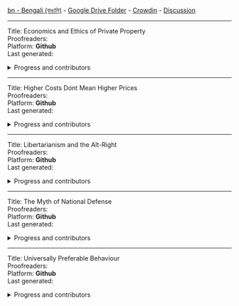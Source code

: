 
[bn - Bengali (বাঙালি)](https://github.com/ancap-ch/from-en/tree/utopian/bn) - [Google Drive Folder]() - [Crowdin](https://crowdin.com/project/ancap-ch/bn) - [Discussion](https://BD.ancap.ch)

---

Title: Economics and Ethics of Private Property  
Proofreaders:   
Platform: **Github**  
Last generated:  

<details>
  <summary>Progress and contributors</summary>

| file name | translated | reviewed | translators |
| - | - | - | - |
| 01_pref2nd_ed.md | :x: | :x: |  |
| 02_pref1st_ed.md | :x: | :x: |  |
| 03_p01.md | :x: | :x: |  |
| 03_p01_ch01_01.md | :x: | :x: | |
| 03_p01_ch01_02.md | :x: | :x: | |
| 03_p01_ch01_03.md | :x: | :x: | |
| 03_p01_ch02_01.md | :x: | :x: | |
| 03_p01_ch02_02.md | :x: | :x: | |
| 03_p01_ch02_03.md | :x: | :x: | |
| 03_p01_ch02_04.md | :x: | :x: | |
| 03_p01_ch02_05.md | :x: | :x: | |
| 03_p01_ch03_01.md | :x: | :x: | |
| 03_p01_ch03_02.md | :x: | :x: | |
| 03_p01_ch03_03.md | :x: | :x: | |
| 03_p01_ch03_04.md | :x: | :x: | |
| 03_p01_ch03_05.md | :x: | :x: | |
| 03_p01_ch04_01.md | :x: | :x: | |
| 03_p01_ch04_02.md | :x: | :x: | |
| 03_p01_ch05_01.md | :x: | :x: | |
| 03_p01_ch05_02.md | :x: | :x: | |
| 03_p01_ch05_03.md | :x: | :x: | |
| 03_p01_ch05_04.md | :x: | :x: | |
| 03_p01_ch06_01.md | :x: | :x: | |
| 03_p01_ch06_02.md | :x: | :x: | |
| 03_p01_ch06_03.md | :x: | :x: | |
| 03_p01_ch07_01.md | :x: | :x: | |
| 03_p01_ch07_02.md | :x: | :x: | |
| 03_p01_ch07_03.md | :x: | :x: | |
| 03_p01_ch07_04.md | :x: | :x: | |
| 03_p01_ch07_05.md | :x: | :x: | |
| 03_p01_ch07_06.md | :x: | :x: | |
| 03_p01_ch08.md | :x: | :x: | |
| < more files to be added > | | | |
| 03_p02.md | :x: | :x: | |
| 03_p02_ch13.md | :x: | :x: | |
| < more files to be added > | | | |

</details>



---

Title: Higher Costs Dont Mean Higher Prices  
Proofreaders:   
Platform: **Github**  
Last generated:  

<details>
  <summary>Progress and contributors</summary>

| file name | translated | reviewed | translators |
| - | - | - | - |
| essay.md | :x: | :x: |  |

</details>

---

Title: Libertarianism and the Alt-Right  
Proofreaders:   
Platform: **Github**  
Last generated:  

<details>
  <summary>Progress and contributors</summary>

| file name | translated | reviewed | translators |
| - | - | - | - |
| 01_speech.md | :x: | :x: |  |

</details>


---

Title: The Myth of National Defense  
Proofreaders:   
Platform: **Github**  
Last generated:  

<details>
  <summary>Progress and contributors</summary>

| file name | translated | reviewed | translators |
| - | - | - | - |
| intro.md | :x: | :x: |  |
| <more files to be added> | :x: | :x: |  |

</details>


---

Title: Universally Preferable Behaviour  
Proofreaders:   
Platform: **Github**  
Last generated:  

<details>
  <summary>Progress and contributors</summary>

| file name | translated | reviewed | translators |
| - | - | - | - |
| p00_ch01_foreword.md | :x: | :x: |  |
| p00_ch02_intro.md | :x: | :x: |  |
| p01.md | :x: | :x: |  |
| p01_ch01_a_framework.md | :x: | :x: |  |
| p01_ch02_internal.md | :x: | :x: |  |
| p01_ch03_ethics.md | :x: | :x: |  |
| p01_ch04_pref.md | :x: | :x: |  |
| p01_ch05_01_univ.md | :x: | :x: |  |
| p01_ch05_02_univ.md | :x: | :x: |  |
| p01_ch06_upb.md | :x: | :x: |  |
| p01_ch07_init.md | :x: | :x: |  |
| p01_ch08_lifeboat.md | :x: | :x: |  |
| p01_ch09_the_beast.md | :x: | :x: |  |
| p02.md | :x: | :x: |  |
| p02_ch01_ethical_categories.md | :x: | :x: |  |
| p02_ch02_the_first_test_rape.md | :x: | :x: |  |
| p02_ch03_the_second_test_murder.md | :x: | :x: |  |
| p02_ch04_the_third_test_theft.md | :x: | :x: |  |
| p02_ch05_the_forth_test_fraud.md | :x: | :x: |  |
| p02_ch06_the_fifth_test_lying.md | :x: | :x: |  |
| p02_ch07_01_more_challenging_tests_of_upb.md | :x: | :x: |  |
| p02_ch07_02_more_challenging_tests_of_upb.md | :x: | :x: |  |
| p03.md | :x: | :x: |  |
| p03_ch01_the_value_of_universally_preferable_behaviour.md | :x: | :x: |  |
| p03_ch02_the_null_zone_revisited.md | :x: | :x: |  |
| p03_ch03_01_existence_versus_non-existence.md | :x: | :x: |  |
| p03_ch03_02_existence_versus_non-existence.md | :x: | :x: |  |
| p03_ch03_03_existence_versus_non-existence.md | :x: | :x: |  |
| p03_ch04_additional_proofs.md | :x: | :x: |  |
| p03_ch05_parallels.md | :x: | :x: |  |
| p04.md | :x: | :x: |  |
| p05_appendices.md | :x: | :x: |  |

</details>


